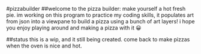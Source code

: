 #pizzabuilder
##welcome to the pizza builder: make yourself a hot fresh pie.
im working on this program to practice my coding skills, it populates art from json into a viewpane to build a pizza using a bunch of art layers! i hope you enjoy playing around and making a pizza with it :grinning:

##status
this is a wip, and it still being created. come back to make pizzas when the oven is nice and hot.

